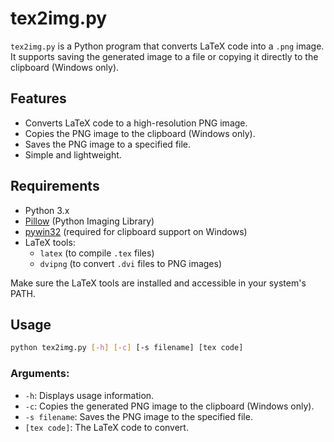 # tex2img.py

`tex2img.py` is a Python program that converts LaTeX code into a `.png` image. It supports saving the generated image to a file or copying it directly to the clipboard (Windows only).

## Features

- Converts LaTeX code to a high-resolution PNG image.
- Copies the PNG image to the clipboard (Windows only).
- Saves the PNG image to a specified file.
- Simple and lightweight.

## Requirements

- Python 3.x
- [Pillow](https://pypi.org/project/Pillow/) (Python Imaging Library)
- [pywin32](https://pypi.org/project/pywin32/) (required for clipboard support on Windows)
- LaTeX tools:
  - `latex` (to compile `.tex` files)
  - `dvipng` (to convert `.dvi` files to PNG images)

Make sure the LaTeX tools are installed and accessible in your system's PATH.

## Usage
```bash
python tex2img.py [-h] [-c] [-s filename] [tex code]
```

### Arguments:
- `-h`: Displays usage information.
- `-c`: Copies the generated PNG image to the clipboard (Windows only).
- `-s filename`: Saves the PNG image to the specified file.
- `[tex code]`: The LaTeX code to convert.
